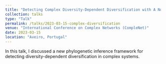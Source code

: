 ```yaml
---
title: "Detecting Complex Diversity‑Dependent Diversification with A Novel Phylogenetic Inference Framework"
collection: talks
type: "Talk"
permalink: /talks/2023-03-15-complex-diversification
venue: "International Conference on Complex Networks (CompleNet)"
date: 2023-03-15
location: "Aveiro, Portugal"
---
```


In this talk, I discussed a new phylogenetic inference framework for detecting diversity-dependent diversification in complex systems.
